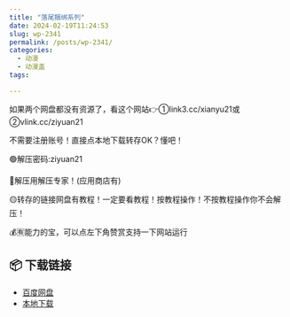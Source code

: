 ```yaml
---
title: "落尾捆绑系列"
date: 2024-02-19T11:24:53
slug: wp-2341
permalink: /posts/wp-2341/
categories:
  - 动漫
  - 动漫盖
tags:

---
```


如果两个网盘都没有资源了，看这个网站👉①link3.cc/xianyu21或②vlink.cc/ziyuan21

不需要注册账号！直接点本地下载转存OK？懂吧！

🟢解压密码:ziyuan21

🔵解压用解压专家！(应用商店有)

🟡转存的链接网盘有教程！一定要看教程！按教程操作！不按教程操作你不会解压！

💰🈶能力的宝，可以点左下角赞赏支持一下网站运行

## 📦 下载链接
- [百度网盘](https://blziyuan21.com/pay-download/2341?key=686e090e1b&down_id=0)
- [本地下载](https://blziyuan21.com/pay-download/2341?key=686e090e1b&down_id=1)

